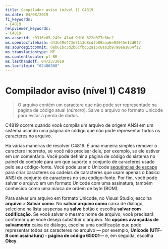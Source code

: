 ```yaml
---
title: Compilador aviso (nível 1) C4819
ms.date: 04/08/2019
f1_keywords:
- C4819
helpviewer_keywords:
- C4819
ms.assetid: c0316e85-249c-414d-9df0-622d077c6bc2
ms.openlocfilehash: d43b49d473e7113d8cdfb89aaa6e93045e13d0f7
ms.sourcegitcommit: 0ab61bc3d2b6cfbd52a16c6ab2b97a8ea1864f12
ms.translationtype: MT
ms.contentlocale: pt-BR
ms.lasthandoff: 04/23/2019
ms.locfileid: "62406308"
---
```

# <a name="compiler-warning-level-1-c4819"></a>Compilador aviso (nível 1) C4819

> O arquivo contém um caractere que não pode ser representado na página de código atual (*número*). Salve o arquivo no formato Unicode para evitar a perda de dados.

C4819 ocorre quando você compila um arquivo de origem ANSI em um sistema usando uma página de código que não pode representar todos os caracteres no arquivo.

Há várias maneiras de resolver C4819. É uma maneira simples remover o caractere incorreto, se você não precisar dele, por exemplo, se ele estiver em um comentário. Você pode definir a página de código do sistema no painel de controle para um que suporte o conjunto de caracteres usado pelo seu código-fonte. Você pode usar o Unicode [sequências de escape](/cpp/c-language/escape-sequences) para criar caracteres ou cadeias de caracteres que usam apenas o básico ANSI do conjunto de caracteres no seu código-fonte. Por fim, você pode salvar o arquivo em um formato Unicode com uma assinatura, também conhecido como uma marca de ordem de byte (BOM).

Para salvar um arquivo em formato Unicode, no Visual Studio, escolha **arquivo** > **Salvar como**. No **salvar arquivo como** caixa de diálogo, selecione na lista suspensa na **salve** botão e escolha **salvar com codificação**. Se você salvar o mesmo nome de arquivo, você precisará confirmar que você deseja substituir o arquivo. No **opções avançadas de salvamento** caixa de diálogo, escolha uma codificação que pode representar todos os caracteres no arquivo — por exemplo, **Unicode (UTF-8 com assinatura) - página de código 65001**— e, em seguida, escolha  **Okey**.